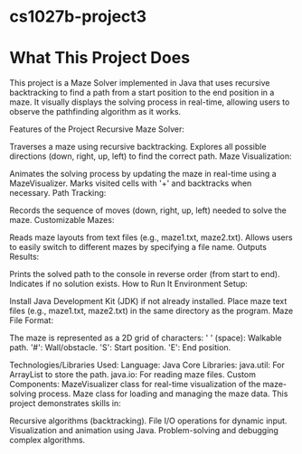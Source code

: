 # cs1027b-project3
# What This Project Does

This project is a Maze Solver implemented in Java that uses recursive backtracking to find a path from a start position to the end position in a maze. It visually displays the solving process in real-time, allowing users to observe the pathfinding algorithm as it works.

Features of the Project
Recursive Maze Solver:

Traverses a maze using recursive backtracking.
Explores all possible directions (down, right, up, left) to find the correct path.
Maze Visualization:

Animates the solving process by updating the maze in real-time using a MazeVisualizer.
Marks visited cells with '+' and backtracks when necessary.
Path Tracking:

Records the sequence of moves (down, right, up, left) needed to solve the maze.
Customizable Mazes:

Reads maze layouts from text files (e.g., maze1.txt, maze2.txt).
Allows users to easily switch to different mazes by specifying a file name.
Outputs Results:

Prints the solved path to the console in reverse order (from start to end).
Indicates if no solution exists.
How to Run It
Environment Setup:

Install Java Development Kit (JDK) if not already installed.
Place maze text files (e.g., maze1.txt, maze2.txt) in the same directory as the program.
Maze File Format:

The maze is represented as a 2D grid of characters:
' ' (space): Walkable path.
'#': Wall/obstacle.
'S': Start position.
'E': End position.

Technologies/Libraries Used:
Language: Java
Core Libraries:
java.util: For ArrayList to store the path.
java.io: For reading maze files.
Custom Components:
MazeVisualizer class for real-time visualization of the maze-solving process.
Maze class for loading and managing the maze data.
This project demonstrates skills in:

Recursive algorithms (backtracking).
File I/O operations for dynamic input.
Visualization and animation using Java.
Problem-solving and debugging complex algorithms.
